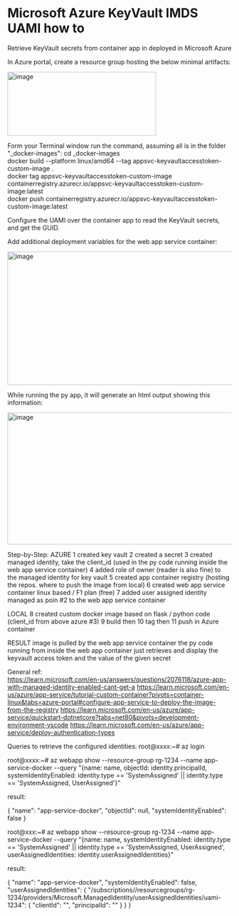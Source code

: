 # Microsoft Azure KeyVault IMDS UAMI how to
Retrieve KeyVault secrets from container app in deployed in Microsoft Azure

In Azure portal, create a resource group hosting the below minimal artifacts:

<img width="334" height="143" alt="image" src="https://github.com/user-attachments/assets/14f0c8fe-d384-432b-9d89-788e2bab7cd5" />

Form your Terminal window run the command, assuming all is in the folder "_docker-images":
cd _docker-images
</br>
   docker build --platform linux/amd64 --tag appsvc-keyvaultaccesstoken-custom-image .
</br>
   docker tag appsvc-keyvaultaccesstoken-custom-image containerregistry.azurecr.io/appsvc-keyvaultaccesstoken-custom-image:latest
</br>
   docker push containerregistry.azurecr.io/appsvc-keyvaultaccesstoken-custom-image:latest
</br>

Configure the UAMI over the container app to read the KeyVault secrets, and get the GUID.

Add additional deployment variables for the web app service container:

<img width="530" height="299" alt="image" src="https://github.com/user-attachments/assets/d1f586be-372e-4c01-8fd0-dcecb2116cab" />

While running the py app, it will generate an html output showing this information:

<img width="532" height="296" alt="image" src="https://github.com/user-attachments/assets/c0713bf4-05d7-4540-969c-487281e56851" />


Step-by-Step:
AZURE
1 created key vault
2 created a secret
3 created managed identity, take the client_id (used in the py code running inside the web app service container)
4 added role of owner (reader is also fine) to the managed identity for key vault
5 created app container registry (hosting the repos. where to push the image from local)
6 created web app service container linux based / F1 plan (free)
7 added user assigned identity managed as poin #2 to the web app service container
 
LOCAL
8 created custom docker image based on flask / python code (client_id from above azure #3)
9 build then
10 tag then 
11 push in Azure container
 
 
RESULT
image is pulled by the web app service container
the py code running from inside the web app container just retrieves and display the keyvault access token and the value of the given secret 

General ref:
</br>
https://learn.microsoft.com/en-us/answers/questions/2076118/azure-app-with-managed-identity-enabled-cant-get-a
https://learn.microsoft.com/en-us/azure/app-service/tutorial-custom-container?pivots=container-linux&tabs=azure-portal#configure-app-service-to-deploy-the-image-from-the-registry
https://learn.microsoft.com/en-us/azure/app-service/quickstart-dotnetcore?tabs=net80&pivots=development-environment-vscode
https://learn.microsoft.com/en-us/azure/app-service/deploy-authentication-types

Queries to retrieve the configured identities:
root@xxxx:~# az login

root@xxxx:~# az webapp show --resource-group rg-1234 --name  app-service-docker --query "{name: name, objectId: identity.principalId, systemIdentityEnabled: identity.type == 'SystemAssigned' || identity.type == 'SystemAssigned, UserAssigned'}"

result:

{
  "name": "app-service-docker",
  "objectId": null,
  "systemIdentityEnabled": false
}


root@xxx:~# az webapp show --resource-group rg-1234 --name  app-service-docker --query "{name: name, systemIdentityEnabled: identity.type == 'SystemAssigned' || identity.type == 'SystemAssigned, UserAssigned', userAssignedIdentities: identity.userAssignedIdentities}"

result:

{
  "name": "app-service-docker",
  "systemIdentityEnabled": false,
  "userAssignedIdentities": 
  {
    "/subscriptions/<subscription guid>/resourcegroups/rg-1234/providers/Microsoft.ManagedIdentity/userAssignedIdentities/uami-1234": 
    {
      "clientId": "<guid>",
      "principalId": "<guid>"
    }
  }
}
